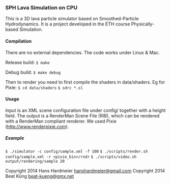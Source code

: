 ### SPH Lava Simulation on CPU ###

This is a 3D lava particle simulator based on Smoothed-Particle Hydrodynamics.
It is a project developed in the ETH course Physically-based Simulation.


#### Compilation ####
There are no external dependencies. The code works under Linux & Mac.

Release build:
`$ make`

Debug build:
`$ make debug`

Then to render you need to first compile the shaders in data/shaders. Eg for
Pixie:
`$ cd data/shaders`
`$ sdrc *.sl`


#### Usage ####
Input is an XML scene configuration file under config/ together with a height
field.
The output is a RenderMan Scene File (RIB), which can be rendered with a
RenderMan compliant renderer. We used Pixie (http://www.renderpixie.com).

##### Example #####
`$ ./simulator -c config/sample.xml -f 100`
`$ ./scripts/render.sh config/sample.xml -r <pixie_bin>/rndr`
`$ ./scripts/video.sh output/rendering/sample 20`


Copyright 2014 Hans Hardmeier <hanshardmeier@gmail.com>
Copyright 2014 Beat Küng <beat-kueng@gmx.net>

